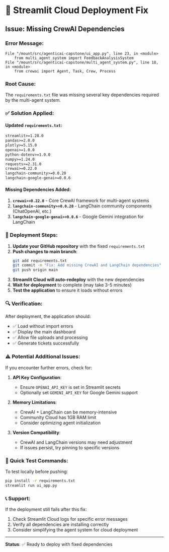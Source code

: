 # 🔧 Streamlit Cloud Deployment Fix

## Issue: Missing CrewAI Dependencies

### Error Message:
```
File "/mount/src/agenticai-capstone/ui_app.py", line 23, in <module>
    from multi_agent_system import FeedbackAnalysisSystem
File "/mount/src/agenticai-capstone/multi_agent_system.py", line 18, in <module>
    from crewai import Agent, Task, Crew, Process
```

### Root Cause:
The `requirements.txt` file was missing several key dependencies required by the multi-agent system.

### ✅ Solution Applied:

#### Updated `requirements.txt`:
```txt
streamlit>=1.28.0
pandas>=2.0.0
plotly>=5.15.0
openai>=1.0.0
python-dotenv>=1.0.0
numpy>=1.24.0
requests>=2.31.0
crewai>=0.22.0
langchain-community>=0.0.20
langchain-google-genai>=0.0.6
```

#### Missing Dependencies Added:
1. **`crewai>=0.22.0`** - Core CrewAI framework for multi-agent systems
2. **`langchain-community>=0.0.20`** - LangChain community components (ChatOpenAI, etc.)
3. **`langchain-google-genai>=0.0.6`** - Google Gemini integration for LangChain

### 🚀 Deployment Steps:

1. **Update your GitHub repository** with the fixed `requirements.txt`
2. **Push changes to main branch**:
   ```bash
   git add requirements.txt
   git commit -m "Fix: Add missing CrewAI and LangChain dependencies"
   git push origin main
   ```
3. **Streamlit Cloud will auto-redeploy** with the new dependencies
4. **Wait for deployment** to complete (may take 3-5 minutes)
5. **Test the application** to ensure it loads without errors

### 🔍 Verification:

After deployment, the application should:
- ✅ Load without import errors
- ✅ Display the main dashboard
- ✅ Allow file uploads and processing
- ✅ Generate tickets successfully

### ⚠️ Potential Additional Issues:

If you encounter further errors, check for:

1. **API Key Configuration**:
   - Ensure `OPENAI_API_KEY` is set in Streamlit secrets
   - Optionally set `GEMINI_API_KEY` for Google Gemini support

2. **Memory Limitations**:
   - CrewAI + LangChain can be memory-intensive
   - Community Cloud has 1GB RAM limit
   - Consider optimizing agent initialization

3. **Version Compatibility**:
   - CrewAI and LangChain versions may need adjustment
   - If issues persist, try pinning to specific versions

### 🎯 Quick Test Commands:

To test locally before pushing:
```bash
pip install -r requirements.txt
streamlit run ui_app.py
```

### 📞 Support:

If the deployment still fails after this fix:
1. Check Streamlit Cloud logs for specific error messages
2. Verify all dependencies are installing correctly
3. Consider simplifying the agent system for cloud deployment

---

**Status**: ✅ Ready to deploy with fixed dependencies